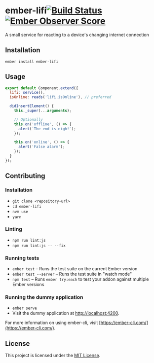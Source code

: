 # ember-lifi[![Build Status](https://travis-ci.org/Matt-Jensen/ember-lifi.svg?branch=master)](https://travis-ci.org/Matt-Jensen/ember-lifi) [![Ember Observer Score](http://emberobserver.com/badges/ember-lifi.svg)](http://emberobserver.com/addons/ember-lifi)

A small service for reacting to a device's changing internet connection

## Installation

```
ember install ember-lifi
```

## Usage

```js
export default Component.extend({
  lifi: service(),
  isOnline: reads('lifi.isOnline'), // preferred

  didInsertElement() {
    this._super(...arguments);

    // Optionally
    this.on('offline', () => {
      alert(`The end is nigh!`);
    });

    this.on('online', () => {
      alert('False alarm');
    });
  }
});
```

## Contributing

### Installation

* `git clone <repository-url>`
* `cd ember-lifi`
* `nvm use`
* `yarn`

### Linting

* `npm run lint:js`
* `npm run lint:js -- --fix`

### Running tests

* `ember test` – Runs the test suite on the current Ember version
* `ember test --server` – Runs the test suite in "watch mode"
* `npm test` – Runs `ember try:each` to test your addon against multiple Ember versions

### Running the dummy application

* `ember serve`
* Visit the dummy application at [http://localhost:4200](http://localhost:4200).

For more information on using ember-cli, visit [https://ember-cli.com/](https://ember-cli.com/).

## License

This project is licensed under the [MIT License](LICENSE.md).
